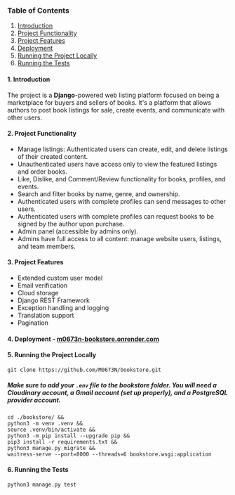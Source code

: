 ### Table of Contents

1. [Introduction](#introduction)
2. [Project Functionality](#functionality)
3. [Project Features](#features)
4. [Deployment](#live)
5. [Running the Project Locally](#clone)
6. [Running the Tests](#test)

#### 1. <a name="introduction"></a> Introduction

The project is a **Django**-powered web listing platform focused on being a marketplace for buyers and sellers of books. It's a platform that allows authors to post book listings for sale, create events, and communicate with other users.

#### 2. <a name="functionality"></a> Project Functionality

- Manage listings: Authenticated users can create, edit, and delete listings of their created content.
- Unauthenticated users have access only to view the featured listings and order books.
- Like, Dislike, and Comment/Review functionality for books, profiles, and events.
- Search and filter books by name, genre, and ownership.
- Authenticated users with complete profiles can send messages to other users.
- Authenticated users with complete profiles can request books to be signed by the author upon purchase.
- Admin panel (accessible by admins only).
- Admins have full access to all content: manage website users, listings, and team members.

#### 3. <a name="features"></a> Project Features

- Extended custom user model
- Email verification
- Cloud storage
- Django REST Framework
- Exception handling and logging
- Translation support
- Pagination

#### 4. <a name="live"></a> Deployment - <a href="https://m0673n-bookstore.onrender.com">m0673n-bookstore.onrender.com</a>

#### 5. <a name="clone"></a> Running the Project Locally
```
git clone https://github.com/M0673N/bookstore.git
```
##### Make sure to add your `.env` file to the bookstore folder. You will need a Cloudinary account, a Gmail account (set up properly), and a PostgreSQL provider account.
```
cd ./bookstore/ &&
python3 -m venv .venv &&
source .venv/bin/activate &&
python3 -m pip install --upgrade pip &&
pip3 install -r requirements.txt &&
python3 manage.py migrate &&
waitress-serve --port=8000 --threads=6 bookstore.wsgi:application
```

#### 6. <a name="test"></a> Running the Tests
```
python3 manage.py test
```
